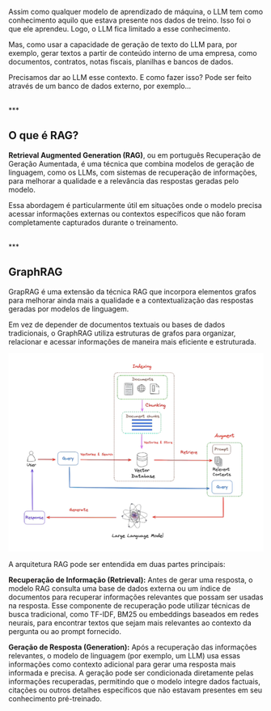 Assim como qualquer modelo de aprendizado de máquina, o LLM tem como conhecimento aquilo que estava presente nos dados de treino. Isso foi o que ele aprendeu. Logo, o LLM fica limitado a esse conhecimento.

Mas, como usar a capacidade de geração de texto do LLM para, por exemplo, gerar textos a partir de conteúdo interno de uma empresa, como documentos, contratos, notas fiscais, planilhas e bancos de dados.

Precisamos dar ao LLM esse contexto. E como fazer isso? Pode ser feito através de um banco de dados externo, por exemplo...


<br>
***

## O que é RAG?

**Retrieval Augmented Generation (RAG)**, ou em português Recuperação de Geração Aumentada, é uma técnica que combina modelos de geração de linguagem, como os LLMs, com sistemas de recuperação de informações, para melhorar a qualidade e a relevância das respostas geradas pelo modelo.

Essa abordagem é particularmente útil em situações onde o modelo precisa acessar informações externas ou contextos específicos que não foram completamente capturados durante o treinamento.

<br>
***

## GraphRAG

GrapRAG é uma extensão da técnica RAG que incorpora elementos grafos para melhorar ainda mais a qualidade e a contextualização das respostas geradas por modelos de linguagem.

Em vez de depender de documentos textuais ou bases de dados tradicionais, o GraphRAG utiliza estruturas de grafos para organizar, relacionar e acessar informações de maneira mais eficiente e estruturada.

<img src='../assets/rag.png'>

A arquitetura RAG pode ser entendida em duas partes principais:

**Recuperação de Informação (Retrieval):** Antes de gerar uma resposta, o modelo RAG consulta uma base de dados externa ou um índice de documentos para recuperar informações relevantes que possam ser usadas na resposta. Esse componente de recuperação pode utilizar técnicas de busca tradicional, como TF-IDF, BM25 ou embeddings baseados em redes neurais, para encontrar textos que sejam mais relevantes ao contexto da pergunta ou ao prompt fornecido.

**Geração de Resposta (Generation):** Após a recuperação das informações relevantes, o modelo de linguagem (por exemplo, um LLM) usa essas informações como contexto adicional para gerar uma resposta mais informada e precisa. A geração pode ser condicionada diretamente pelas informações recuperadas, permitindo que o modelo integre dados factuais, citações ou outros detalhes específicos que não estavam presentes em seu conhecimento pré-treinado.

